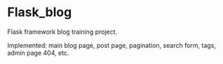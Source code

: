 # Flask_blog

Flask framework blog training project.

Implemented: main blog page, post page, pagination, search form, tags, admin page 404, etc.
